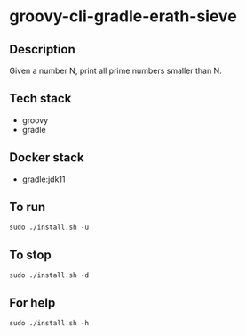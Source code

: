 # groovy-cli-gradle-erath-sieve

## Description
Given a number N, print all prime numbers smaller than N.

## Tech stack
- groovy
- gradle

## Docker stack
- gradle:jdk11

## To run
`sudo ./install.sh -u`

## To stop
`sudo ./install.sh -d`

## For help
`sudo ./install.sh -h`
